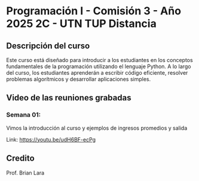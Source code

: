 # Programación I - Comisión 3 - Año 2025 2C - UTN TUP Distancia
## Descripción del curso
Este curso está diseñado para introducir a los estudiantes en los conceptos fundamentales de la programación utilizando el lenguaje Python. A lo largo del curso, los estudiantes aprenderán a escribir código eficiente, resolver problemas algorítmicos y desarrollar aplicaciones simples.


## Video de las reuniones grabadas
### Semana 01:
Vimos la introducción al curso y ejemplos de ingresos promedios y salida

Link: https://youtu.be/udH6BF-ecPg

## Credito
Prof. Brian Lara
